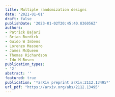 ```yaml
---
title: Multiple randomization designs
date: '2021-01-01'
draft: false
publishDate: '2023-01-02T20:45:40.836056Z'
authors:
- Patrick Bajari
- Brian Burdick
- Guido W Imbens
- Lorenzo Masoero
- James McQueen
- Thomas Richardson
- Ido M Rosen
publication_types:
- '2'
abstract: ''
featured: true
publication: '*arXiv preprint arXiv:2112.13495*'
url_pdf: "https://arxiv.org/abs/2112.13495"
---
```


